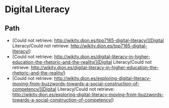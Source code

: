 # Digital Literacy

## Path

- [Could not retrieve: http://wikity.djon.es/tpp7165-digital-literacy/](Digital Literacy/Could not retrieve: http://wikity.djon.es/tpp7165-digital-literacy/)
- [Could not retrieve: http://wikity.djon.es/digital-literacy-in-higher-education-the-rhetoric-and-the-reality/](Digital Literacy/Could not retrieve: http://wikity.djon.es/digital-literacy-in-higher-education-the-rhetoric-and-the-reality/)
- [Could not retrieve: http://wikity.djon.es/exploring-digital-literacy-moving-from-buzzwords-towards-a-social-construction-of-competency/](Digital Literacy/Could not retrieve: http://wikity.djon.es/exploring-digital-literacy-moving-from-buzzwords-towards-a-social-construction-of-competency/)

